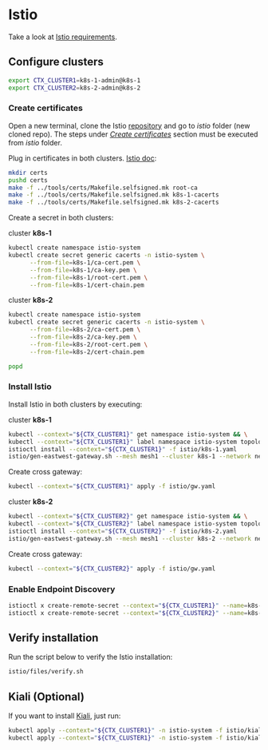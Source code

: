 # Istio
Take a look at [Istio requirements](https://istio.io/latest/docs/setup/install/multicluster/before-you-begin/#requirements).

## Configure clusters

```bash
export CTX_CLUSTER1=k8s-1-admin@k8s-1
export CTX_CLUSTER2=k8s-2-admin@k8s-2
```

### Create certificates
Open a new terminal, clone the Istio [repository](https://github.com/istio/istio) and go to _istio_ folder (new cloned repo). The steps under [_Create certificates_](#create-certificates) section must be executed from _istio_ folder.

Plug in certificates in both clusters. [Istio doc](https://istio.io/latest/docs/tasks/security/cert-management/plugin-ca-cert/#plug-in-certificates-and-key-into-the-cluster):

```bash
mkdir certs
pushd certs
make -f ../tools/certs/Makefile.selfsigned.mk root-ca
make -f ../tools/certs/Makefile.selfsigned.mk k8s-1-cacerts
make -f ../tools/certs/Makefile.selfsigned.mk k8s-2-cacerts
```

Create a secret in both clusters:

cluster **k8s-1**
```bash
kubectl create namespace istio-system
kubectl create secret generic cacerts -n istio-system \
      --from-file=k8s-1/ca-cert.pem \
      --from-file=k8s-1/ca-key.pem \
      --from-file=k8s-1/root-cert.pem \
      --from-file=k8s-1/cert-chain.pem
```

cluster **k8s-2**
```bash
kubectl create namespace istio-system
kubectl create secret generic cacerts -n istio-system \
      --from-file=k8s-2/ca-cert.pem \
      --from-file=k8s-2/ca-key.pem \
      --from-file=k8s-2/root-cert.pem \
      --from-file=k8s-2/cert-chain.pem
```

```bash
popd
```

### Install Istio
Install Istio in both clusters by executing:

cluster **k8s-1**
```bash
kubectl --context="${CTX_CLUSTER1}" get namespace istio-system && \
kubectl --context="${CTX_CLUSTER1}" label namespace istio-system topology.istio.io/network=network1
istioctl install --context="${CTX_CLUSTER1}" -f istio/k8s-1.yaml
istio/gen-eastwest-gateway.sh --mesh mesh1 --cluster k8s-1 --network network1 | istioctl --context="${CTX_CLUSTER1}" install -y -f -
```

Create cross gateway:
```bash
kubectl --context="${CTX_CLUSTER1}" apply -f istio/gw.yaml
``` 

cluster **k8s-2**
```bash
kubectl --context="${CTX_CLUSTER2}" get namespace istio-system && \
kubectl --context="${CTX_CLUSTER2}" label namespace istio-system topology.istio.io/network=network2
istioctl install --context="${CTX_CLUSTER2}" -f istio/k8s-2.yaml
istio/gen-eastwest-gateway.sh --mesh mesh1 --cluster k8s-2 --network network2 | istioctl --context="${CTX_CLUSTER2}" install -y -f -
```

Create cross gateway:
```bash
kubectl --context="${CTX_CLUSTER2}" apply -f istio/gw.yaml
``` 

### Enable Endpoint Discovery
```bash
istioctl x create-remote-secret --context="${CTX_CLUSTER1}" --name=k8s-1 | kubectl apply -f - --context="${CTX_CLUSTER2}"
istioctl x create-remote-secret --context="${CTX_CLUSTER2}" --name=k8s-2 | kubectl apply -f - --context="${CTX_CLUSTER1}"
```

## Verify installation
Run the script below to verify the Istio installation:
```bash
istio/files/verify.sh
```

## Kiali (Optional)
If you want to install [Kiali](https://kiali.io/), just run:
```bash
kubectl apply --context="${CTX_CLUSTER1}" -n istio-system -f istio/kiali.yaml
kubectl apply --context="${CTX_CLUSTER1}" -n istio-system -f istio/kiali.yaml
```

